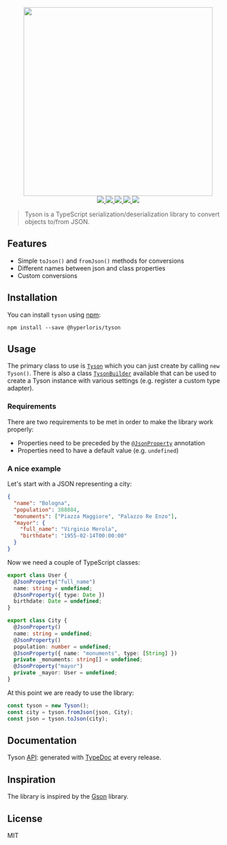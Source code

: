 <div align="center">
  <img src="https://imgur.com/W9211Go.png" width="430" />
  <div>
    <a href="https://www.npmjs.com/package/@hyperloris/tyson">
      <img src="https://img.shields.io/npm/v/@hyperloris/tyson.svg?style=flat-square" />
    </a>
    <a href="https://travis-ci.org/hyperloris/tyson">
      <img src="https://img.shields.io/travis/hyperloris/tyson/master.svg?style=flat-square" />
    </a>
    <a href="https://github.com/hyperloris/tyson/issues">
      <img src="https://img.shields.io/github/issues/hyperloris/tyson.svg?style=flat-square">
    </a>
    <a href="https://coveralls.io/github/hyperloris/tyson?branch=master">
      <img src="https://img.shields.io/coveralls/github/hyperloris/tyson.svg?style=flat-square" />
    </a>
    <a href="https://github.com/hyperloris/tyson/blob/master/LICENSE">
      <img src="https://img.shields.io/github/license/hyperloris/tyson.svg?style=flat-square" />
    </a>
  </div>
</div>

> Tyson is a TypeScript serialization/deserialization library to convert objects to/from JSON.

## Features

* Simple `toJson()` and `fromJson()` methods for conversions
* Different names between json and class properties
* Custom conversions

## Installation

You can install `tyson` using [npm](http://npmjs.org):

```console
npm install --save @hyperloris/tyson
```

## Usage

The primary class to use is [`Tyson`](https://hyperloris.github.io/tyson/classes/tyson.html) which you can just create by calling `new Tyson()`. There is also a class [`TysonBuilder`](https://hyperloris.github.io/tyson/classes/tysonbuilder.html) available that can be used to create a Tyson instance with various settings (e.g. register a custom type adapter).

### Requirements

There are two requirements to be met in order to make the library work properly:

* Properties need to be preceded by the [`@JsonProperty`](https://hyperloris.github.io/tyson/globals.html#jsonproperty) annotation
* Properties need to have a default value (e.g. `undefined`)

### A nice example

Let's start with a JSON representing a city:

```json
{
  "name": "Bologna",
  "population": 388884,
  "monuments": ["Piazza Maggiore", "Palazzo Re Enzo"],
  "mayor": {
    "full_name": "Virginio Merola",
    "birthdate": "1955-02-14T00:00:00"
  }
}
```

Now we need a couple of TypeScript classes:

```typescript
export class User {
  @JsonProperty("full_name")
  name: string = undefined;
  @JsonProperty({ type: Date })
  birthdate: Date = undefined;
}

export class City {
  @JsonProperty()
  name: string = undefined;
  @JsonProperty()
  population: number = undefined;
  @JsonProperty({ name: "monuments", type: [String] })
  private _monuments: string[] = undefined;
  @JsonProperty("mayor")
  private _mayor: User = undefined;
}
```

At this point we are ready to use the library:

```typescript
const tyson = new Tyson();
const city = tyson.fromJson(json, City);
const json = tyson.toJson(city);
```

## Documentation

Tyson [API](http://hyperloris.github.io/tyson): generated with [TypeDoc](http://typedoc.org) at every release.

## Inspiration

The library is inspired by the [Gson](https://github.com/google/gson) library.

## License

MIT
